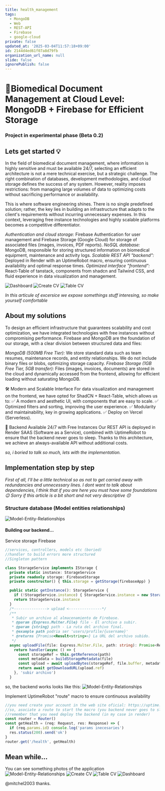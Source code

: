 ```yaml
---
title: health_management
tags:
  - MongoDB
  - Web
  - REST-API
  - Firebase
  - google-cloud
private: false
updated_at: '2025-03-04T11:57:18+09:00'
id: 2144d4ed61f07a8d79fb
organization_url_name: null
slide: false
ignorePublish: false
---
```

# 🚀Biomedical Document Management at Cloud Level: MongoDB + Firebase for Efficient Storage
### Project in experimental phase (Beta 0.2)

## Lets get started 💡

In the field of biomedical document management, where information is highly sensitive and must be available 24/7, selecting an efficient architecture is not a mere technical exercise, but a strategic challenge. The right combination of databases, development methodologies, and cloud storage defines the success of any system. However, reality imposes restrictions: from managing large volumes of data to optimizing costs without sacrificing performance or availability.

This is where software engineering shines. There is no single predefined solution; rather, the key lies in building an infrastructure that adapts to the client's requirements without incurring unnecessary expenses. In this context, leveraging free instance technologies and highly scalable platforms becomes a competitive differentiator.

*Authentication and cloud storage:* Firebase Authentication for user management and Firebase Storage (Google Cloud) for storage of associated files (images, invoices, PDF reports).
*NoSQL database:* MongoDB, responsible for storing structured information on biomedical equipment, maintenance and activity logs.
*Scalable REST API "backend":* Deployed in Render with an UptimeRobot macro, ensuring continuous availability and optimal response times.
*Optimized interface "frontend":* React-Table of tanstack, components from shadcn and Tailwind CSS, and fluid experience in data visualization and management.

![Dashboard](https://i.ibb.co/qLcdGvpp/dashboard-1.png "dashboard")
![Create CV](https://i.ibb.co/b5ts3ZhN/dashboard-3.png "create-cv")
![Table CV](https://i.ibb.co/ZpVYt7n1/dashboard-2.png "table-cv")

*In this articule of excersice we expoxe somethings stuff interesing, so make yourself comfortable*

## About my solutions

To design an efficient infrastructure that guarantees scalability and cost optimization, we have integrated technologies with free instances without compromising performance. Firebase and MongoDB are the foundation of our storage, with a clear division between structured data and files:

*MongoDB (500MB Free Tier):* We store standard data such as team resumes, maintenance records, and entity relationships. We do not include binary files or blobs, optimizing storage capacity.
*Firebase Storage (1GB Free Tier, 5GB transfer):* Files (images, invoices, documents) are stored in the cloud and dynamically accessed from the frontend, allowing for efficient loading without saturating MongoDB.

🛠️ Modern and Scalable Interface
For data visualization and management on the frontend, we have opted for ShadCN + React-Table, which allows us to:
✅ A modern and aesthetic UI, with components that are easy to scale.
✅ Optimized filters and sorting, improving the user experience.
✅ Modularity and maintainability, key in growing applications.
✅ Deploy on Vercel (Serverless).

🚀 Backend Available 24/7 with Free Instances
Our REST API is deployed in Render SAAS (Software as a Service), combined with UptimeRobot to ensure that the backend never goes to sleep. Thanks to this architecture, we achieve an always-available API without additional costs.

*so, i boried to talk so much, lets with the implementation.*

## Implementation step by step
*First of all, I'll be a little technical so as not to get carried away with redundancies and unnecessary lines.*
*I dont want to talk about dependencies, I think that if you are here you must have some foundations 😉*
*Sorry if this article is a bit short and not very descriptive 😔*

### Structure database (Model entities relationships)
![Model-Entity-Relationships](https://i.ibb.co/Dg5Rc12k/mer.png "MER")

#### Building our backend...
Service storage Firebase
```typescript
//services, controllers, models etc (boried)
//handler to build errors more structured
//Singleton pattern

class StorageService implements IStorage {
  private static instance: StorageService
  private readonly storage: FirebaseStorage
  private constructor() { this.storage = getStorage(firebaseApp) }

  public static getInstance(): StorageService {
    if (!StorageService.instance) { StorageService.instance = new StorageService() }
    return StorageService.instance
  }
  /*---------------> upload <---------------*/
  /**
   * Subir un archivo al almacenamiento de Firebase.
   * @param {Express.Multer.File} file - El archivo a subir.
   * @param {string} path - La ruta del archivo final.
   * @example path podria ser 'users/profile/{username}'
   * @returns {Promise<Result<string>>} La URL del archivo subido.
   */
  async uploadFile(file: Express.Multer.File, path: string): Promise<Result<string>> {
    return handler(async () => {
      const storageRef = this.getReference(path)
      const metadata = buildStorageMetadata(file)
      const upload = await uploadBytes(storageRef, file.buffer, metadata)
      return await getDownloadURL(upload.ref)
    }, 'subir archivo')
  }
```

so, the backend works looks like this: 
![Model-Entity-Relationships](https://i.ibb.co/R4B73r1J/backend.png "MER")

Implement UptimeRobot "route" macro to ensure continuous availability
```typescript
//you need create your account in the web site oficial: https://uptime.com
//so, asociate a route to start the macro (you backend never goes to sleep - without premium)
//remember that you need deploy the backend (in my case in render)
const router = Router()
const getHealth = (req: Request, res: Response) => {
  if (req.params.id) console.log('params inecesaries')
  res.status(200).send('ok')
}
router.get('/health', getHealth)
```

## Mean while...
You can see something photos of the application
![Model-Entity-Relationships](https://i.ibb.co/jvgrDS6h/cv.png "MER")
![Create CV](https://i.ibb.co/BVnyw6RG/cv2.png "create-cv")
![Table CV](https://i.ibb.co/mCc23Tmz/cv3.png "table-cv")
![Dashboard](https://i.ibb.co/QFyj92cZ/cv4.png "dashboard")

@mitchel2003
thanks.
